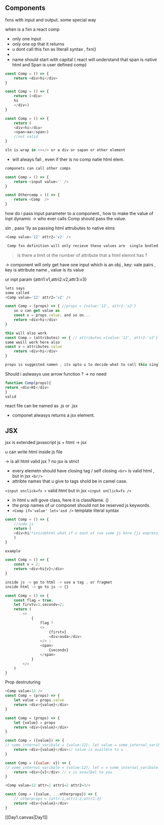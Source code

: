 ## Components 
fxns with input and output.
some special way 

when is a fxn a react comp
- only one input 
- only one op that it returns
- u dont call this fxn as literall syntax , fxn()
- <Comp/>
- name should start with capital ( react will understand that span is native html and Span is user defined comp)
```js
const Comp = () => {
	return <div>hi</div>
}

const Comp = () => {
	return (<div>
	hi
	</div>)
}

const Comp = () => {
	return (
	<div>hi</div>
	<span>aa</span>)
	//not valid
}

sln is wrap in <></> or a div or sapan or other element


```

- <comp/> will always fail , even if ther is no comp natie html elem.
```js
componets can call other comps

const Comp = () => {
	return <input value='' />
}

const Othercomp = () => {
	return <Comp  />
}

```

how do i pass input parameter to a component., how to make the value of inpt dynamic -> who ever calls Comp should pass the value.

sln , pass 'lly  as passing html attrubutes to native elms

```js
<Comp value='12' attr2='v2' />

 Comp fxn definition will only recieve these values are  single bndled param {value:'12', attr2:'v2'}
```

> is there a limit ot the number of attribute that a html elemnt has ?

-> component will only get have one input which is an obj ,
key: vale pairs , key is attribute name , value is its value

ur inpt param {attri1:v1,attri2:v2,attr3:v3}

```js
lets says 
some called 
<Comp value='12' attr2='v2' />

const Comp = (props) => { //props = {value:'12', attr2:'v2'}
	so u can get value as 
	const v = props.value; and so on...
	return <div>hi</div>
}

this will also work 
const Comp = (attributes) => { // attributes ={value:'12', attr2:'v2'}
same wwill work here also 
const v = attributes.value
	return <div>hi</div>
}

props is suggested namen , its upto u to decide what to call this single object inpt 
```
Should i aslwasys use arrow function ? -> no need
```js
function Comp(props){
return <div>HI</div>
}
valid
```

react file can be named as .js or .jsx

- componet alwasys returns a jsx element.
## JSX
jsx is extended javascript
js + html -> jsx

u can write html inside js file

-> is all html valid jsx ? no 
jsx is strict 

- every elemetn should have closing tag / self closing 
`<br>` is valid html , but in jsx `<br/>`
- attribte names that u give to tags shold be in camel case.

`<input onclick=fx >` valid html but in jsx `<input onClick=fx />`
- in html u will gove class, here it is className. ()
- the prop names of ur componet should not be reserved js keywords.
- `<Comp if='value' let='asd />`
template literal syntax
```js
const Comp = () => {
	//inde js
	return (
	<div>hi/*insidehtml what if u eant ot run some js here {js expression}*/</div>
	)
}

example 

const Comp = () => {
	const v = 2;
	return <div>hi{v}</div>
}

inside js -> go to html -> use a tag , or fragmet
inside html -> go to js -> {}

const Comp = () => {
	const flag = true;
	let firstv=1,secondv=2;
	return (
		<>
			{
				flag ? 
				<>
					{firstv}
					<div>asda</div>
				</> : 
				<span>
					{secondv}
				</span>
			}
		</>	
	)
}
```

Prop destruturing
```js
<Comp value=12 />
const Comp = (props) => {
	let value = props.value
	return <div>{value}</div>
}

const Comp = (props) => {
	let {value} = props
	return <div>{value}</div>
}

const Comp = ({value}) => {
// some_internal_varibale = {value:12}; let value = some_internal_varibale.value
	return <div>{value}</div>// value is availble to u 
} 

const Comp = ({value: v}) => {
// some_internal_varibale = {value:12}; let v = some_internal_varibale.value // this whle line js does internally
	return <div>{v}</div> // v is avaulbel to you 
}

<Comp value=12 attr=1 attr1=2 attr2=3/>

const Comp = ({value, ...otherprops}) => {
	// otherprops = {attr:1,attr1:2,attr2:3}
	return <div>{value}</div>
}

```

[[Day1.canvas|Day1]]